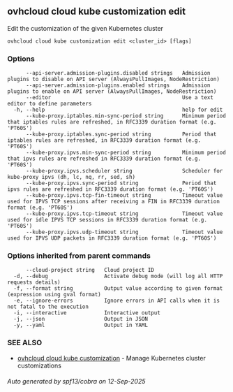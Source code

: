 ## ovhcloud cloud kube customization edit

Edit the customization of the given Kubernetes cluster

```
ovhcloud cloud kube customization edit <cluster_id> [flags]
```

### Options

```
      --api-server.admission-plugins.disabled strings   Admission plugins to disable on API server (AlwaysPullImages, NodeRestriction)
      --api-server.admission-plugins.enabled strings    Admission plugins to enable on API server (AlwaysPullImages, NodeRestriction)
      --editor                                          Use a text editor to define parameters
  -h, --help                                            help for edit
      --kube-proxy.iptables.min-sync-period string      Minimum period that iptables rules are refreshed, in RFC3339 duration format (e.g. 'PT60S')
      --kube-proxy.iptables.sync-period string          Period that iptables rules are refreshed, in RFC3339 duration format (e.g. 'PT60S')
      --kube-proxy.ipvs.min-sync-period string          Minimum period that ipvs rules are refreshed in RFC3339 duration format (e.g. 'PT60S')
      --kube-proxy.ipvs.scheduler string                Scheduler for kube-proxy ipvs (dh, lc, nq, rr, sed, sh)
      --kube-proxy.ipvs.sync-period string              Period that ipvs rules are refreshed in RFC3339 duration format (e.g. 'PT60S')
      --kube-proxy.ipvs.tcp-fin-timeout string          Timeout value used for IPVS TCP sessions after receiving a FIN in RFC3339 duration format (e.g. 'PT60S')
      --kube-proxy.ipvs.tcp-timeout string              Timeout value used for idle IPVS TCP sessions in RFC3339 duration format (e.g. 'PT60S')
      --kube-proxy.ipvs.udp-timeout string              Timeout value used for IPVS UDP packets in RFC3339 duration format (e.g. 'PT60S')
```

### Options inherited from parent commands

```
      --cloud-project string   Cloud project ID
  -d, --debug                  Activate debug mode (will log all HTTP requests details)
  -f, --format string          Output value according to given format (expression using gval format)
  -e, --ignore-errors          Ignore errors in API calls when it is not fatal to the execution
  -i, --interactive            Interactive output
  -j, --json                   Output in JSON
  -y, --yaml                   Output in YAML
```

### SEE ALSO

* [ovhcloud cloud kube customization](ovhcloud_cloud_kube_customization.md)	 - Manage Kubernetes cluster customizations

###### Auto generated by spf13/cobra on 12-Sep-2025
